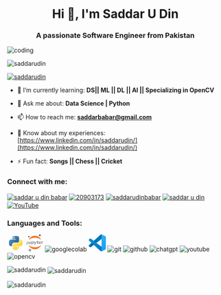 <h1 align="center">Hi 👋, I'm Saddar U Din</h1>
<h3 align="center">A passionate Software Engineer from Pakistan</h3>        
<img src="https://qrangers.com/wp-content/uploads/2021/09/Banner-Introduction-to-3D-Animation.png" alt="coding">

<p align="left"> <img src="https://komarev.com/ghpvc/?username=saddarudin&label=Profile%20views&color=0e75b6&style=flat" alt="saddarudin" /> </p>

<p align="left"> <a href="https://github.com/ryo-ma/github-profile-trophy"><img src="https://github-profile-trophy.vercel.app/?username=saddarudin" alt="saddarudin" /></a> </p>

- 🌱 I’m currently learning: **DS|| ML || DL || AI || Specializing in OpenCV**

- 💬 Ask me about: **Data Science | Python**

- 📫 How to reach me: **saddarbabar@gmail.com**

- 📄 Know about my experiences: [https://www.linkedin.com/in/saddarudin/](https://www.linkedin.com/in/saddarudin/)

- ⚡ Fun fact: **Songs || Chess || Cricket**

<h3 align="left">Connect with me:</h3>
<p align="left">
<a href="https://linkedin.com/in/saddarudin" target="blank"><img align="center" src="https://raw.githubusercontent.com/rahuldkjain/github-profile-readme-generator/master/src/images/icons/Social/linked-in-alt.svg" alt="saddar u din babar" height="30" width="40" /></a>
<a href="https://stackoverflow.com/users/20903173" target="blank"><img align="center" src="https://raw.githubusercontent.com/rahuldkjain/github-profile-readme-generator/master/src/images/icons/Social/stack-overflow.svg" alt="20903173" height="30" width="40" /></a>
<a href="https://kaggle.com/saddarudinbabar" target="blank"><img align="center" src="https://raw.githubusercontent.com/rahuldkjain/github-profile-readme-generator/master/src/images/icons/Social/kaggle.svg" alt="saddarudinbabar" height="30" width="40" /></a>
<a href="https://www.hackerrank.com/saddar u din" target="blank"><img align="center" src="https://raw.githubusercontent.com/rahuldkjain/github-profile-readme-generator/master/src/images/icons/Social/hackerrank.svg" alt="saddar u din" height="30" width="40" /></a>
<a href="https://www.youtube.com/@saddarudinbabar77" target="blank"><img align="center" src="https://img.icons8.com/?size=100&id=19318&format=png&color=000000" alt="YouTube" height="30" width="40" /></a>
</p>

<h3 align="left">Languages and Tools:</h3>
<p align="left"> 
  <img src="https://raw.githubusercontent.com/devicons/devicon/master/icons/python/python-original.svg" alt="python" width="40" height="40"/>
  <img src="https://raw.githubusercontent.com/devicons/devicon/master/icons/jupyter/jupyter-original-wordmark.svg" alt="jupyter" width="40" height="40"/>
  <img src="https://tse1.mm.bing.net/th/id/OIP.laYIzRY2A-jpnBA2rO2jSQHaEj?rs=1&pid=ImgDetMain" alt="googlecolab" width="40" height="40"/>
  <img src="https://raw.githubusercontent.com/devicons/devicon/master/icons/vscode/vscode-original.svg" alt="vscode" width="40" height="40"/>
  <img src="https://www.vectorlogo.zone/logos/git-scm/git-scm-icon.svg" alt="git" width="40" height="40"/>
  <img src="https://img.icons8.com/?size=100&id=bVGqATNwfhYq&format=png&color=000000" alt="github" width="40" height="40"/>
  <img src="https://upload.wikimedia.org/wikipedia/commons/0/04/ChatGPT_logo.svg" alt="chatgpt" width="40" height="40"/>
  <img src="https://upload.wikimedia.org/wikipedia/commons/4/42/YouTube_icon_%282013-2017%29.png" alt="youtube" width="40" height="40"/>
  <img src="https://img.icons8.com/?size=100&id=apebs8fnmi4m&format=png&color=000000" alt="opencv" width="40" height="40"/>
</p>


<p><img align="left" src="https://github-readme-stats.vercel.app/api/top-langs?username=saddarudin&show_icons=true&locale=en&layout=compact" alt="saddarudin" /></p>

<p>&nbsp;<img align="center" src="https://github-readme-stats.vercel.app/api?username=saddarudin&show_icons=true&locale=en" alt="saddarudin" /></p>

<p><img align="center" src="https://github-readme-streak-stats.herokuapp.com/?user=saddarudin&" alt="saddarudin" /></p>
